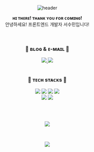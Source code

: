 <div align=center>

![header](https://capsule-render.vercel.app/api?type=cylinder&&color=0:9bc3ff,100:ffe8c1&height=200&section=header&text=Welcome!%20I'm%20SUMIN👋&desc=Front-End%20Developer&descAlignY=70&fontSize=50&fontColor=ffffff&animation=twinkling)

</div>

<div align=center>
  <b>ʜɪ ᴛʜᴇʀᴇ! ᴛʜᴀɴᴋ ʏᴏᴜ ғᴏʀ ᴄᴏᴍɪɴɢ!</b>
  <br>
  안녕하세요! 프론트엔드 개발자 서수민입니다!
</div>

<br>
<br>

<div align=center>
  <h3>💎 ʙʟᴏɢ & ᴇ-ᴍᴀɪʟ 💎</h3>
  <a href="https://velog.io/@sssm">
    <img src="https://img.shields.io/badge/tech blog-20C997?style=for-the-badge&logo=velog&logoColor=white">
  </a>
   <img src="https://img.shields.io/badge/gmail-EA4335?style=for-the-badge&logo=gmail&logoColor=white">
</div>

<br>

<div align=center>
  <h3>💎 ᴛᴇᴄʜ sᴛᴀᴄᴋs 💎</h3>
  
  <img src="https://img.shields.io/badge/html5-E34F26?style=for-the-badge&logo=html5&logoColor=white">
  <img src="https://img.shields.io/badge/css3-1572B6?style=for-the-badge&logo=css3&logoColor=white">
  <img src="https://img.shields.io/badge/javascript-F7DF1E?style=for-the-badge&logo=javascript&logoColor=black">
  <img src="https://img.shields.io/badge/react-61DAFB?style=for-the-badge&logo=React&logoColor=black">
  <br>
  <img src="https://img.shields.io/badge/sass-CC6699?style=for-the-badge&logo=sass&logoColor=white">
  <img src="https://img.shields.io/badge/styled components-A5CD39?style=for-the-badge&logo=styledComponents&logoColor=white">
  
  <!--
  <img src="https://img.shields.io/badge/prisma-2D3748?style=for-the-badge&logo=prisma&logoColor=white">
  <img src="https://img.shields.io/badge/node.js-339933?style=for-the-badge&logo=Node.js&logoColor=white">
  <img src="https://img.shields.io/badge/mysql-4479A1?style=for-the-badge&logo=mysql&logoColor=white">
  <img src="https://img.shields.io/badge/express-000000?style=for-the-badge&logo=express&logoColor=white">
  <br>
  
  <img src="https://img.shields.io/badge/github-181717?style=for-the-badge&logo=github&logoColor=white">
  <img src="https://img.shields.io/badge/git-F05032?style=for-the-badge&logo=git&logoColor=white">
  <br>
  -->

</div>

<br>
<br>
<br>

<p align="center">
  <a href="https://github.com/ssm825">
    <img align="center" src="https://github-readme-stats.vercel.app/api?username=ssm825&hide=true&hide_title=true&show_icons=true&include_all_commits=true&disable_animations=true&icon_color=9bc3ff" />
  </a>
</p>

<br>
<br>
<div align=center>
  <a href="https://hits.seeyoufarm.com">
    <img src="https://hits.seeyoufarm.com/api/count/incr/badge.svg?url=https%3A%2F%2Fgithub.com%2Fssm825%2Fhit-counter&count_bg=%239BC3FF&title_bg=%23555555&icon=github.svg&icon_color=%23E7E7E7&title=Git&edge_flat=false"/>
  </a>
</div>

<br>
<br>
